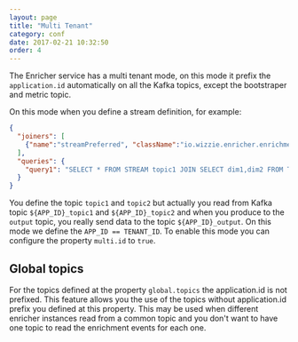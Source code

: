 ```yaml
---
layout: page
title: "Multi Tenant"
category: conf
date: 2017-02-21 10:32:50
order: 4
---
```



The Enricher service has a multi tenant mode, on this mode it prefix the `application.id` automatically on all the Kafka topics, except the bootstraper and metric topic. 

On this mode when you define a stream definition, for example:

```json
{
  "joiners": [
    {"name":"streamPreferred", "className":"io.wizzie.enricher.enrichment.join.impl.StreamPreferredJoiner"}
  ],
  "queries": {
    "query1": "SELECT * FROM STREAM topic1 JOIN SELECT dim1,dim2 FROM TABLE topic2 USING streamPreferred INSERT INTO TABLE output"
  }
}
```

You define the topic `topic1` and `topic2` but actually you read from Kafka topic `${APP_ID}_topic1` and `${APP_ID}_topic2` and when you produce to the `output` topic, you really send data to the topic `${APP_ID}_output`. On this mode we define the `APP_ID == TENANT_ID`. To enable this mode you can configure the property `multi.id` to `true`.

## Global topics

For the topics defined at the property `global.topics` the application.id is not prefixed. This feature allows you the use of the topics without application.id prefix you defined at this property.
This may be used when different enricher instances read from a common topic and you don't want to have one topic to read the enrichment events for each one.